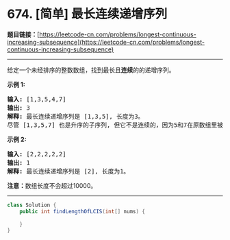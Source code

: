 # 674. [简单] 最长连续递增序列

**题目链接：**[https://leetcode-cn.com/problems/longest-continuous-increasing-subsequence](https://leetcode-cn.com/problems/longest-continuous-increasing-subsequence)

---

<div class="content__1Y2H">
 <div class="notranslate">
  <p>给定一个未经排序的整数数组，找到最长且<strong>连续</strong>的的递增序列。</p> 
  <p><strong>示例 1:</strong></p> 
  <pre class="language-text"><strong>输入:</strong> [1,3,5,4,7]
<strong>输出:</strong> 3
<strong>解释:</strong> 最长连续递增序列是 [1,3,5], 长度为3。
尽管 [1,3,5,7] 也是升序的子序列, 但它不是连续的，因为5和7在原数组里被4隔开。 
</pre> 
  <p><strong>示例 2:</strong></p> 
  <pre class="language-text"><strong>输入:</strong> [2,2,2,2,2]
<strong>输出:</strong> 1
<strong>解释:</strong> 最长连续递增序列是 [2], 长度为1。
</pre> 
  <p><strong>注意：</strong>数组长度不会超过10000。</p> 
 </div>
</div>

---

```java
class Solution {
    public int findLengthOfLCIS(int[] nums) {
        
    }
}
```
